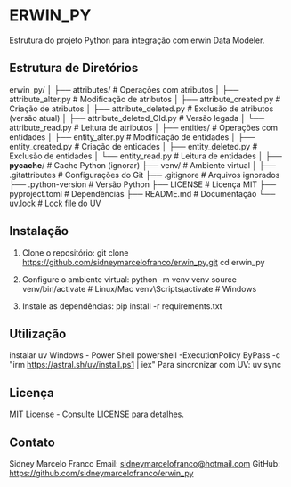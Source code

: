 # ERWIN_PY

Estrutura do projeto Python para integração com erwin Data Modeler.

## Estrutura de Diretórios

erwin_py/
│
├── attributes/               # Operações com atributos
│   ├── attribute_alter.py    # Modificação de atributos
│   ├── attribute_created.py  # Criação de atributos
│   ├── attribute_deleted.py  # Exclusão de atributos (versão atual)
│   ├── attribute_deleted_Old.py  # Versão legada
│   └── attribute_read.py     # Leitura de atributos
│
├── entities/                 # Operações com entidades
│   ├── entity_alter.py       # Modificação de entidades
│   ├── entity_created.py     # Criação de entidades
│   ├── entity_deleted.py     # Exclusão de entidades
│   └── entity_read.py        # Leitura de entidades
│
├── __pycache__/              # Cache Python (ignorar)
├── venv/                     # Ambiente virtual
│
├── .gitattributes            # Configurações do Git
├── .gitignore                # Arquivos ignorados
├── .python-version           # Versão Python
├── LICENSE                   # Licença MIT
├── pyproject.toml            # Dependências
├── README.md                 # Documentação
└── uv.lock                   # Lock file do UV

## Instalação

1. Clone o repositório:
   git clone https://github.com/sidneymarcelofranco/erwin_py.git
   cd erwin_py

2. Configure o ambiente virtual:
   python -m venv venv
   source venv/bin/activate  # Linux/Mac
   venv\Scripts\activate     # Windows

3. Instale as dependências:
   pip install -r requirements.txt

## Utilização
instalar uv Windows - Power Shell
powershell -ExecutionPolicy ByPass -c "irm https://astral.sh/uv/install.ps1 | iex"
Para sincronizar com UV:
uv sync

## Licença
MIT License - Consulte LICENSE para detalhes.

## Contato
Sidney Marcelo Franco
Email: sidneymarcelofranco@hotmail.com
GitHub: https://github.com/sidneymarcelofranco/erwin_py